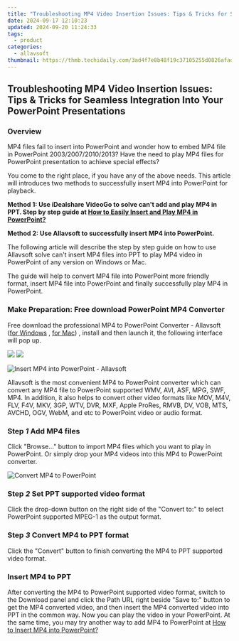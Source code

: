 ```yaml
---
title: "Troubleshooting MP4 Video Insertion Issues: Tips & Tricks for Seamless Integration Into Your PowerPoint Presentations"
date: 2024-09-17 12:10:23
updated: 2024-09-20 11:24:33
tags:
  - product
categories:
  - allavsoft
thumbnail: https://thmb.techidaily.com/3ad4f7e8b48f19c37105255d0826afad52f6608bef33c5c37cef1bfce8aa66b0.jpeg
---
```


## Troubleshooting MP4 Video Insertion Issues: Tips & Tricks for Seamless Integration Into Your PowerPoint Presentations

### Overview

MP4 files fail to insert into PowerPoint and wonder how to embed MP4 file in PowerPoint 2003/2007/2010/2013? Have the need to play MP4 files for PowerPoint presentation to achieve special effects?

You come to the right place, if you have any of the above needs. This article will introduces two methods to successfully insert MP4 into PowerPoint for playback.

**Method 1: Use iDealshare VideoGo to solve can't add and play MP4 in PPT. Step by step guide at [How to Easily Insert and Play MP4 in PowerPoint?](https://www.idealshare.net/video-converter/mp4-in-powerpoint.html)**

**Method 2: Use Allavsoft to successfully insert MP4 into PowerPoint.**

The following article will describe the step by step guide on how to use Allavsoft solve can't insert MP4 files into PPT to play MP4 video in PowerPoint of any version on Windows or Mac.

The guide will help to convert MP4 file into PowerPoint more friendly format, insert MP4 file into PowerPoint and finally successfully play MP4 in PowerPoint.

### Make Preparation: Free download PowerPoint MP4 Converter

Free download the professional MP4 to PowerPoint Converter - Allavsoft ([for Windows](https://tools.techidaily.com/allavsoft/products/) , [for Mac](https://tools.techidaily.com/allavsoft/products/)) , install and then launch it, the following interface will pop up.

[![](https://www.allavsoft.com/how-to/../images/how-to/free-download-win.jpg)](https://tools.techidaily.com/allavsoft/products/) [![](https://www.allavsoft.com/how-to/../images/how-to/free-download-mac.jpg)](https://tools.techidaily.com/allavsoft/products/)

![Insert MP4 into PowerPoint - Allavsoft](https://www.allavsoft.com/how-to/../images/how-to/allavsoft-converter/screen-shot-600.jpg)

Allavsoft is the most convenient MP4 to PowerPoint converter which can convert any MP4 file to PowerPoint supported WMV, AVI, ASF, MPG, SWF, MP4\. In addition, it also helps to convert other video formats like MOV, M4V, FLV, F4V, MKV, 3GP, WTV, DVR, MXF, Apple ProRes, RMVB, DV, VOB, MTS, AVCHD, OGV, WebM, and etc to PowerPoint video or audio format.

### Step _1_ Add MP4 files

Click "Browse..." button to import MP4 files which you want to play in PowerPoint. Or simply drop your MP4 videos into this MP4 to PowerPoint converter.

![Convert MP4 to PowerPoint](https://www.allavsoft.com/how-to/../images/how-to/insert-mp4-into-powerpoint/convert-mp4-to-powperpoint.jpg)

### Step _2_ Set PPT supported video format

Click the drop-down button on the right side of the "Convert to:" to select PowerPoint supported MPEG-1 as the output format.

### Step _3_ Convert MP4 to PPT format

Click the "Convert" button to finish converting the MP4 to PPT supported video format.

### Insert MP4 to PPT

After converting the MP4 to PowerPoint supported video format, switch to the Download panel and click the Path URL right beside "Save to:" button to get the MP4 converted video, and then insert the MP4 converted video into PPT in the common way. Now you can play the video in your PowerPoint. At the same time, you may try another way to add MP4 to PowerPoint at [How to Insert MP4 into PowerPoint?](https://www.idealshare.net/video-converter/mp4-in-powerpoint.html)

<ins class="adsbygoogle"
     style="display:block"
     data-ad-format="autorelaxed"
     data-ad-client="ca-pub-7571918770474297"
     data-ad-slot="1223367746"></ins>



<ins class="adsbygoogle"
     style="display:block"
     data-ad-client="ca-pub-7571918770474297"
     data-ad-slot="8358498916"
     data-ad-format="auto"
     data-full-width-responsive="true"></ins>
